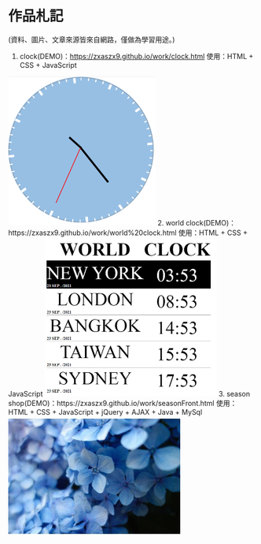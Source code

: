 # 作品札記
(資料、圖片、文章來源皆來自網路，僅做為學習用途。)
1. clock(DEMO)：https://zxaszx9.github.io/work/clock.html 
   使用：HTML + CSS + JavaScript  
<img alt="clock" width="300" src="https://github.com/zxaszx9/work/blob/gh-pages/img/season/Clock.png">
2. world clock(DEMO)：https://zxaszx9.github.io/work/world%20clock.html  
   使用：HTML + CSS + JavaScript  
<img alt="WorldClock" width="350" src="https://github.com/zxaszx9/work/blob/gh-pages/img/season/WorldClock.png">
3. season shop(DEMO)：https://zxaszx9.github.io/work/seasonFront.html  
   使用：HTML + CSS + JavaScript + jQuery + AJAX + Java + MySql  
<img alt="seasonshop" width="350" src="https://github.com/zxaszx9/work/blob/gh-pages/img/season/seasonshop.gif">
